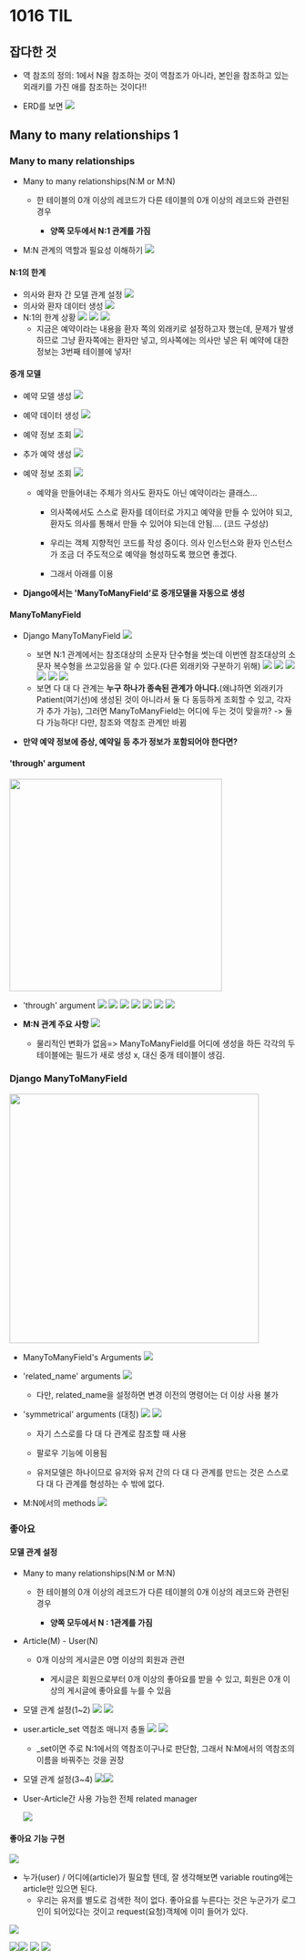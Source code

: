# 1016 TIL

## 잡다한 것

- 역 참조의 정의: 1에서 N을 참조하는 것이 역참조가 아니라, 본인을 참조하고 있는 외래키를 가진 애를 참조하는 것이다!!

- ERD를 보면
  ![](1016_assets/2023-10-16-15-27-31-image.png)

## Many to many relationships 1

### Many to many relationships

- Many to many relationships(N:M or M:N)
  
  - 한 테이블의 0개 이상의 레코드가 다른 테이블의 0개 이상의 레코드와 관련된 경우
    
    - **양쪽 모두에서 N:1 관계를 가짐**

- M:N 관계의 역할과 필요성 이해하기
  ![](1016_assets/2023-10-16-08-55-13-image.png)

#### N:1의 한계

- 의사와 환자 간 모델 관계 설정
  ![](1016_assets/2023-10-16-08-56-26-image.png)
- 의사와 환자 데이터 생성
  ![](1016_assets/2023-10-16-11-05-15-image.png)
- N:1의 한계 상황
  ![](1016_assets/2023-10-16-11-05-51-image.png)
  ![](1016_assets/2023-10-16-11-06-02-image.png)
  ![](1016_assets/2023-10-16-11-07-00-image.png)
  - 지금은 예약이라는 내용을 환자 쪽의 외래키로 설정하고자 했는데, 문제가 발생하므로 그냥 환자쪽에는 환자만 넣고, 의사쪽에는 의사만 넣은 뒤 예약에 대한 정보는 3번째 테이블에 넣자!

#### 중개 모델

- 예약 모델 생성
  ![](1016_assets/2023-10-16-11-07-51-image.png)

- 예약 데이터 생성
  ![](1016_assets/2023-10-16-11-08-12-image.png)

- 예약 정보 조회
  ![](1016_assets/2023-10-16-11-08-29-image.png)

- 추가 예약 생성
  ![](1016_assets/2023-10-16-11-08-50-image.png)

- 예약 정보 조회
  ![](1016_assets/2023-10-16-11-09-10-image.png)
  
  - 예약을 만들어내는 주체가 의사도 환자도 아닌 예약이라는 클래스...
    
    - 의사쪽에서도 스스로 환자를 데이터로 가지고 예약을 만들 수 있어야 되고, 환자도 의사를 통해서 만들 수 있어야 되는데 안됨.... (코드 구성상)
    
    - 우리는 객체 지향적인 코드를 작성 중이다. 의사 인스턴스와 환자 인스턴스가 조금 더 주도적으로 예약을 형성하도록 했으면 좋겠다.
    
    - 그래서 아래를 이용

- **Django에서는 'ManyToManyField'로 중개모델을 자동으로 생성**

#### ManyToManyField

- Django ManyToManyField
  ![](1016_assets/2023-10-16-11-11-41-image.png)
  
  - 보면 N:1 관계에서는 참조대상의 소문자 단수형을 썻는데 이번엔 참조대상의 소문자 복수형을 쓰고있음을 알 수 있다.(다른 외래키와 구분하기 위해)
    ![](1016_assets/2023-10-16-11-11-51-image.png)
    ![](1016_assets/2023-10-16-11-12-05-image.png)
    ![](1016_assets/2023-10-16-11-12-13-image.png)
    ![](1016_assets/2023-10-16-11-12-26-image.png)
    ![](1016_assets/2023-10-16-11-12-37-image.png)
    ![](1016_assets/2023-10-16-11-12-47-image.png)
  - 보면 다 대 다 관계는 **누구 하나가 종속된 관계가 아니다.**(왜냐하면 외래키가 Patient(여기선)에 생성된 것이 아니라서 둘 다 동등하게 조회할 수 있고, 각자가 추가 가능), 그러면 ManyToManyField는 어디에 두는 것이 맞을까? -> 둘 다 가능하다!
    다만, 참조와 역참조 관계만 바뀜

- **만약 예약 정보에 증상, 예약일 등 추가 정보가 포함되어야 한다면?**

#### 'through' argument

<img src="1016_assets/2023-10-16-11-13-53-image.png" title="" alt="" width="373">

- 'through' argument
  ![](1016_assets/2023-10-16-11-14-13-image.png)
  ![](1016_assets/2023-10-16-18-47-20-image.png)
  ![](1016_assets/2023-10-16-11-14-23-image.png)
  ![](1016_assets/2023-10-16-11-14-32-image.png)
  ![](1016_assets/2023-10-16-11-14-41-image.png)
  ![](1016_assets/2023-10-16-11-14-49-image.png)
  ![](1016_assets/2023-10-16-11-14-57-image.png)

- **M:N 관계 주요 사항**
  ![](1016_assets/2023-10-16-11-15-44-image.png)
  
  - 물리적인 변화가 없음=> ManyToManyField를 어디에 생성을 하든 각각의 두 테이블에는  필드가 새로 생성 x, 대신 중개 테이블이 생김.

### Django ManyToManyField

<img src="1016_assets/2023-10-16-11-16-05-image.png" title="" alt="" width="438">

- ManyToManyField's Arguments
  ![](1016_assets/2023-10-16-11-19-17-image.png)

- 'related_name' arguments
  ![](1016_assets/2023-10-16-11-20-18-image.png)
  
  - 다만, related_name을 설정하면 변경 이전의 명령어는 더 이상 사용 불가

- 'symmetrical' arguments (대칭)
  ![](1016_assets/2023-10-16-11-20-53-image.png)
  ![](1016_assets/2023-10-16-11-21-03-image.png)
  
  - 자기 스스로를 다 대 다 관계로 참조할 때 사용
  
  - 팔로우 기능에 이용됨
  
  - 유저모델은 하나이므로 유저와 유저 간의 다 대 다 관계를 만드는 것은 스스로 다 대 다 관계를 형성하는 수 밖에 없다.

- M:N에서의 methods
  ![](1016_assets/2023-10-16-11-21-48-image.png)

### 좋아요

#### 모델 관계 설정

- Many to many relationships(N:M or M:N)
  
  - 한 테이블의 0개 이상의 레코드가 다른 테이블의 0개 이상의 레코드와 관련된 경우
    
    - **양쪽 모두에서 N : 1관계를 가짐** 

- Article(M) - User(N)
  
  - 0개 이상의 게시글은 0명 이상의 회원과 관련
    
    - 게시글은 회원으로부터 0개 이상의 좋아요를 받을 수 있고, 회원은 0개 이상의 게시글에 좋아요를 누를 수 있음

- 모델 관계 설정(1~2)
  ![](1016_assets/2023-10-16-11-28-14-image.png)
  ![](1016_assets/2023-10-16-11-28-39-image.png)

- user.article_set 역참조 매니저 충돌
  ![](1016_assets/2023-10-16-11-29-08-image.png)
  ![](1016_assets/2023-10-16-11-29-19-image.png)
  
  - _set이면 주로 N:1에서의 역참조이구나로 판단함, 그래서 N:M에서의 역참조의 이름을 바꿔주는 것을 권장

- 모델 관계 설정(3~4)
  ![](1016_assets/2023-10-16-11-30-05-image.png)![](1016_assets/2023-10-16-11-30-17-image.png)

- User-Article간 사용 가능한 전체 related manager
  
  ![](1016_assets/2023-10-16-11-30-56-image.png)

#### 좋아요 기능 구현

![](1016_assets/2023-10-16-11-31-27-image.png)

- 누가(user) / 어디에(article)가 필요할 텐데, 잘 생각해보면 variable routing에는 article만 있으면 된다.
  - 우리는 유저를 별도로 검색한 적이 없다. 좋아요를 누른다는 것은 누군가가 로그인이 되어있다는 것이고 request(요청)객체에 이미 들어가 있다.

![](1016_assets/2023-10-16-11-31-36-image.png)

![](1016_assets/2023-10-16-16-02-43-image.png)![](1016_assets/2023-10-16-11-31-46-image.png)
![](1016_assets/2023-10-16-11-31-57-image.png)
![](1016_assets/2023-10-16-11-32-07-image.png)
